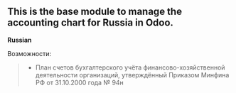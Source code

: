 ## This is the base module to manage the accounting chart for Russia in Odoo.

**Russian**

Возможности:

> - План счетов бухгалтерского учёта финансово-хозяйственной
>   деятельности организаций, утверждённый Приказом Минфина РФ от
>   31.10.2000 года № 94н

